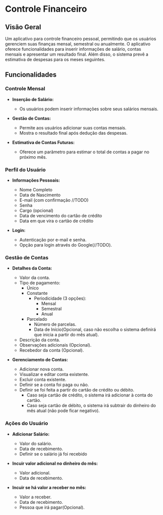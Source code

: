 # Controle Financeiro

## Visão Geral

Um aplicativo para controle financeiro pessoal, permitindo que os usuários gerenciem suas finanças mensal, semestral ou anualmente. O aplicativo oferece funcionalidades para inserir informações de salário, contas mensais e apresentar um resultado final. Além disso, o sistema prevê a estimativa de despesas para os meses seguintes.

## Funcionalidades

### Controle Mensal

- **Inserção de Salário:**
  - Os usuários podem inserir informações sobre seus salários mensais.

- **Gestão de Contas:**
  - Permite aos usuários adicionar suas contas mensais.
  - Mostra o resultado final após dedução das despesas.

- **Estimativa de Contas Futuras:**
  - Oferece um parâmetro para estimar o total de contas a pagar no próximo mês.

### Perfil do Usuário

- **Informações Pessoais:**
  - Nome Completo
  - Data de Nascimento
  - E-mail (com confirmação //TODO)
  - Senha
  - Cargo (opcional)
  - Data de vencimento do cartão de crédito
  - Data em que vira o cartão de crédito

- **Login:**
  - Autenticação por e-mail e senha.
  - Opção para login através do Google(//TODO).

### Gestão de Contas

- **Detalhes da Conta:**
  - Valor da conta.
  - Tipo de pagamento:
    - Único
    - Constante
      - Periodicidade (3 opções):
        - Mensal
        - Semestral
        - Anual
    - Parcelado
      - Número de parcelas.
      - Data de Início(Opcional, caso não escolha o sistema definirá que inicia a partir do mês atual).
  - Descrição da conta.
  - Observações adicionais (Opcional).
  - Recebedor da conta (Opcional).

- **Gerenciamento de Contas:**
  - Adicionar nova conta.
  - Visualizar e editar conta existente.
  - Excluir conta existente.
  - Definir se a conta foi paga ou não.
  - Definir se foi feita a partir do cartão de crédito ou débito.
    - Caso seja cartão de crédito, o sistema irá adicionar à conta do cartão.
    - Caso seja cartão de débito, o sistema irá subtrair do dinheiro do mês atual (não pode ficar negativo).

  
### Ações do Usuário

- **Adicionar Salário:**
  - Valor do salário.
  - Data de recebimento.
  - Definir se o salário já foi recebido
  
- **Incuir valor adicional no dinheiro do mês:**
  - Valor adicional.
  - Data de recebimento.

- **Incuir se há valor a receber no mês:**
  - Valor a receber.
  - Data de recebimento.
  - Pessoa que irá pagar(Opcional).